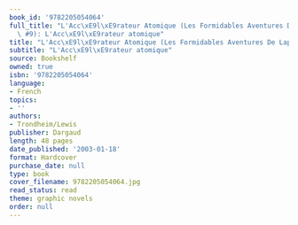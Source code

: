 ```yaml
---
book_id: '9782205054064'
full_title: "L'Acc\xE9l\xE9rateur Atomique (Les Formidables Aventures De Lapinot,\
  \ #9): L'Acc\xE9l\xE9rateur atomique"
title: "L'Acc\xE9l\xE9rateur Atomique (Les Formidables Aventures De Lapinot, #9)"
subtitle: "L'Acc\xE9l\xE9rateur atomique"
source: Bookshelf
owned: true
isbn: '9782205054064'
language:
- French
topics:
- ''
authors:
- Trondheim/Lewis
publisher: Dargaud
length: 48 pages
date_published: '2003-01-18'
format: Hardcover
purchase_date: null
type: book
cover_filename: 9782205054064.jpg
read_status: read
theme: graphic novels
order: null
---
```



